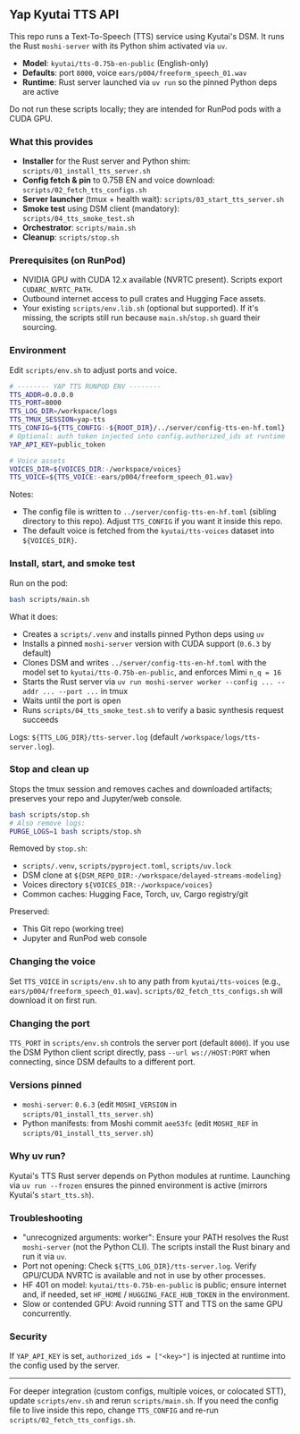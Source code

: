 ## Yap Kyutai TTS API

This repo runs a Text-To-Speech (TTS) service using Kyutai's DSM. It runs the Rust `moshi-server` with its Python shim activated via `uv`.

- **Model**: `kyutai/tts-0.75b-en-public` (English-only)
- **Defaults**: port `8000`, voice `ears/p004/freeform_speech_01.wav`
- **Runtime**: Rust server launched via `uv run` so the pinned Python deps are active

Do not run these scripts locally; they are intended for RunPod pods with a CUDA GPU.

### What this provides
- **Installer** for the Rust server and Python shim: `scripts/01_install_tts_server.sh`
- **Config fetch & pin** to 0.75B EN and voice download: `scripts/02_fetch_tts_configs.sh`
- **Server launcher** (tmux + health wait): `scripts/03_start_tts_server.sh`
- **Smoke test** using DSM client (mandatory): `scripts/04_tts_smoke_test.sh`
- **Orchestrator**: `scripts/main.sh`
- **Cleanup**: `scripts/stop.sh`

### Prerequisites (on RunPod)
- NVIDIA GPU with CUDA 12.x available (NVRTC present). Scripts export `CUDARC_NVRTC_PATH`.
- Outbound internet access to pull crates and Hugging Face assets.
- Your existing `scripts/env.lib.sh` (optional but supported). If it's missing, the scripts still run because `main.sh`/`stop.sh` guard their sourcing.

### Environment
Edit `scripts/env.sh` to adjust ports and voice.

```bash
# -------- YAP TTS RUNPOD ENV --------
TTS_ADDR=0.0.0.0
TTS_PORT=8000
TTS_LOG_DIR=/workspace/logs
TTS_TMUX_SESSION=yap-tts
TTS_CONFIG=${TTS_CONFIG:-${ROOT_DIR}/../server/config-tts-en-hf.toml}
# Optional: auth token injected into config.authorized_ids at runtime
YAP_API_KEY=public_token

# Voice assets
VOICES_DIR=${VOICES_DIR:-/workspace/voices}
TTS_VOICE=${TTS_VOICE:-ears/p004/freeform_speech_01.wav}
```

Notes:
- The config file is written to `../server/config-tts-en-hf.toml` (sibling directory to this repo). Adjust `TTS_CONFIG` if you want it inside this repo.
- The default voice is fetched from the `kyutai/tts-voices` dataset into `${VOICES_DIR}`.

### Install, start, and smoke test
Run on the pod:

```bash
bash scripts/main.sh
```

What it does:
- Creates a `scripts/.venv` and installs pinned Python deps using `uv`
- Installs a pinned `moshi-server` version with CUDA support (`0.6.3` by default)
- Clones DSM and writes `../server/config-tts-en-hf.toml` with the model set to `kyutai/tts-0.75b-en-public`, and enforces Mimi `n_q = 16`
- Starts the Rust server via `uv run moshi-server worker --config ... --addr ... --port ...` in tmux
- Waits until the port is open
- Runs `scripts/04_tts_smoke_test.sh` to verify a basic synthesis request succeeds

Logs: `${TTS_LOG_DIR}/tts-server.log` (default `/workspace/logs/tts-server.log`).

### Stop and clean up
Stops the tmux session and removes caches and downloaded artifacts; preserves your repo and Jupyter/web console.

```bash
bash scripts/stop.sh
# Also remove logs:
PURGE_LOGS=1 bash scripts/stop.sh
```

Removed by `stop.sh`:
- `scripts/.venv`, `scripts/pyproject.toml`, `scripts/uv.lock`
- DSM clone at `${DSM_REPO_DIR:-/workspace/delayed-streams-modeling}`
- Voices directory `${VOICES_DIR:-/workspace/voices}`
- Common caches: Hugging Face, Torch, uv, Cargo registry/git

Preserved:
- This Git repo (working tree)
- Jupyter and RunPod web console

### Changing the voice
Set `TTS_VOICE` in `scripts/env.sh` to any path from `kyutai/tts-voices` (e.g., `ears/p004/freeform_speech_01.wav`). `scripts/02_fetch_tts_configs.sh` will download it on first run.

### Changing the port
`TTS_PORT` in `scripts/env.sh` controls the server port (default `8000`). If you use the DSM Python client script directly, pass `--url ws://HOST:PORT` when connecting, since DSM defaults to a different port.

### Versions pinned
- `moshi-server`: `0.6.3` (edit `MOSHI_VERSION` in `scripts/01_install_tts_server.sh`)
- Python manifests: from Moshi commit `aee53fc` (edit `MOSHI_REF` in `scripts/01_install_tts_server.sh`)

### Why uv run?
Kyutai's TTS Rust server depends on Python modules at runtime. Launching via `uv run --frozen` ensures the pinned environment is active (mirrors Kyutai's `start_tts.sh`).

### Troubleshooting
- "unrecognized arguments: worker": Ensure your PATH resolves the Rust `moshi-server` (not the Python CLI). The scripts install the Rust binary and run it via `uv`.
- Port not opening: Check `${TTS_LOG_DIR}/tts-server.log`. Verify GPU/CUDA NVRTC is available and not in use by other processes.
- HF 401 on model: `kyutai/tts-0.75b-en-public` is public; ensure internet and, if needed, set `HF_HOME` / `HUGGING_FACE_HUB_TOKEN` in the environment.
- Slow or contended GPU: Avoid running STT and TTS on the same GPU concurrently.

### Security
If `YAP_API_KEY` is set, `authorized_ids = ["<key>"]` is injected at runtime into the config used by the server.

---

For deeper integration (custom configs, multiple voices, or colocated STT), update `scripts/env.sh` and rerun `scripts/main.sh`. If you need the config file to live inside this repo, change `TTS_CONFIG` and re-run `scripts/02_fetch_tts_configs.sh`.
